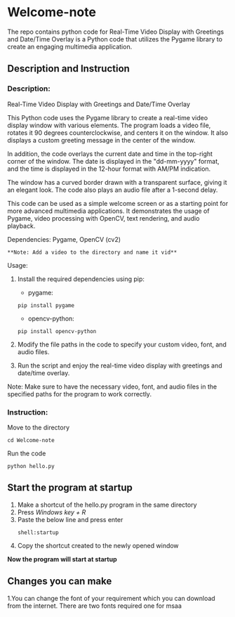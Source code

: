 # Welcome-note
The repo contains python code for Real-Time Video Display with Greetings and Date/Time Overlay is a Python code that utilizes the Pygame library to create an engaging multimedia application.
## **Description and Instruction**

### Description:
Real-Time Video Display with Greetings and Date/Time Overlay

This Python code uses the Pygame library to create a real-time video display window with various elements. The program loads a video file, rotates it 90 degrees counterclockwise, and centers it on the window. It also displays a custom greeting message in the center of the window.

In addition, the code overlays the current date and time in the top-right corner of the window. The date is displayed in the "dd-mm-yyyy" format, and the time is displayed in the 12-hour format with AM/PM indication.

The window has a curved border drawn with a transparent surface, giving it an elegant look. The code also plays an audio file after a 1-second delay.

This code can be used as a simple welcome screen or as a starting point for more advanced multimedia applications. It demonstrates the usage of Pygame, video processing with OpenCV, text rendering, and audio playback.

Dependencies: Pygame, OpenCV (cv2)
```
**Note: Add a video to the directory and name it vid**
```
Usage:
1. Install the required dependencies using pip:
   - pygame:
   ```
   pip install pygame
   ```
   - opencv-python: 
   ```
   pip install opencv-python
   ```
   
2. Modify the file paths in the code to specify your custom video, font, and audio files.

3. Run the script and enjoy the real-time video display with greetings and date/time overlay.

Note: Make sure to have the necessary video, font, and audio files in the specified paths for the program to work correctly.

### Instruction:
Move to the directory
```
cd Welcome-note
```
Run the code
```
python hello.py
```
## Start the program at startup
1. Make a shortcut of the hello.py program in the same directory
2. Press *Windows key + R*
3. Paste the below line and press enter
   ```
   shell:startup
   ```
4. Copy the shortcut created to the newly opened window

**Now the program will start at startup**

## Changes you can make
1.You can change the font of your requirement  which you can download from the internet. There are two fonts required one for msaa
